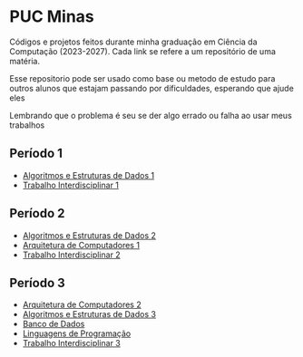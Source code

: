 # PUC Minas

Códigos e projetos feitos durante minha graduação em Ciência da Computação (2023-2027). Cada link se refere a um repositório de uma matéria. 

Esse repositorio pode ser usado como base ou metodo de estudo para outros alunos que estajam passando por dificuldades, esperando que ajude eles

Lembrando que o problema é seu se der algo errado ou falha ao usar meus trabalhos

## Período 1

* [Algoritmos e Estruturas de Dados 1](https://github.com/VitorLucioOliveira/AEDS-I)
* [Trabalho Interdisciplinar 1](https://github.com/ICEI-PUC-Minas-PMGCC-TI/ti-1-pmg-cc-m-20231-tiaw-moda-e-estilo)
  
## Período 2

* [Algoritmos e Estruturas de Dados 2](https://github.com/VitorLucioOliveira/AEDS-II)
* [Arquitetura de Computadores 1](https://github.com/VitorLucioOliveira/AC-I)
* [Trabalho Interdisciplinar 2](https://github.com/ICEI-PUC-Minas-CC-TI/plmg-cc-2023-2-ti2-g27-tunerater)

## Período 3
* [Arquitetura de Computadores 2](https://github.com/VitorLucioOliveira/AC-II)
* [Algoritmos e Estruturas de Dados 3](https://github.com/VitorLucioOliveira/AEDS-III)
* [Banco de Dados](https://github.com/VitorLucioOliveira/Banco-de-Dados)
* [Linguagens de Programação](https://github.com/VitorLucioOliveira/LP)
* [Trabalho Interdisciplinar 3](https://github.com/VitorLucioOliveira/TI-III)


